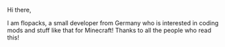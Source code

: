 Hi there, 

I am flopacks, a small developer from Germany who is interested in coding mods and stuff like that for Minecraft!
Thanks to all the people who read this!
